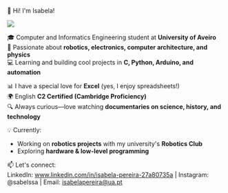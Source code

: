 👋 Hi! I'm Isabela!

<img src="[https://media1.tenor.com/m/3B9fNHbfAxcAAAAC/anime-animecomputer.gif](https://s1.ezgif.com/tmp/ezgif-1086add00e7135.gif)">

🎓 Computer and Informatics Engineering student at **University of Aveiro**  
🤖 Passionate about **robotics, electronics, computer architecture, and physics**  
💻 Learning and building cool projects in **C, Python, Arduino, and automation**  

📊 I have a special love for **Excel** (yes, I enjoy spreadsheets!)  
🌍 English **C2 Certified (Cambridge Proficiency)**  
🔍 Always curious—love watching **documentaries on science, history, and technology**  

💡 Currently:  
- Working on **robotics projects** with my university's **Robotics Club**  
- Exploring **hardware & low-level programming**  

📫 Let's connect:  
LinkedIn: www.linkedin.com/in/isabela-pereira-27a80735a |
Instagram: @sabelssa |
Email: isabelapereira@ua.pt
